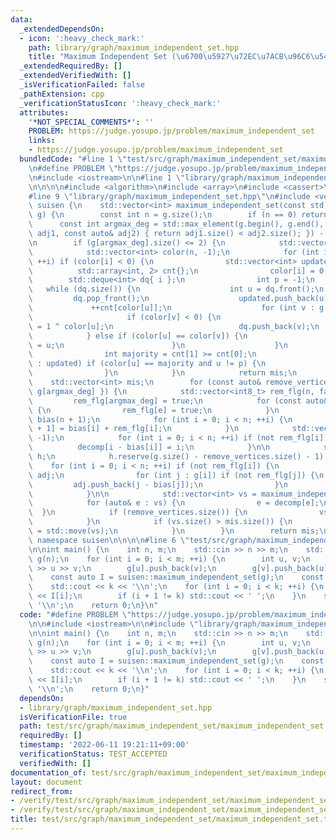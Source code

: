 ```yaml
---
data:
  _extendedDependsOn:
  - icon: ':heavy_check_mark:'
    path: library/graph/maximum_independent_set.hpp
    title: "Maximum Independent Set (\u6700\u5927\u72EC\u7ACB\u96C6\u5408)"
  _extendedRequiredBy: []
  _extendedVerifiedWith: []
  _isVerificationFailed: false
  _pathExtension: cpp
  _verificationStatusIcon: ':heavy_check_mark:'
  attributes:
    '*NOT_SPECIAL_COMMENTS*': ''
    PROBLEM: https://judge.yosupo.jp/problem/maximum_independent_set
    links:
    - https://judge.yosupo.jp/problem/maximum_independent_set
  bundledCode: "#line 1 \"test/src/graph/maximum_independent_set/maximum_independent_set.test.cpp\"\
    \n#define PROBLEM \"https://judge.yosupo.jp/problem/maximum_independent_set\"\n\
    \n#include <iostream>\n\n#line 1 \"library/graph/maximum_independent_set.hpp\"\
    \n\n\n\n#include <algorithm>\n#include <array>\n#include <cassert>\n#include <deque>\n\
    #line 9 \"library/graph/maximum_independent_set.hpp\"\n#include <vector>\n\nnamespace\
    \ suisen {\n    std::vector<int> maximum_independent_set(const std::vector<std::vector<int>>&\
    \ g) {\n        const int n = g.size();\n        if (n == 0) return {};\n\n  \
    \      const int argmax_deg = std::max_element(g.begin(), g.end(), [](const auto&\
    \ adj1, const auto& adj2) { return adj1.size() < adj2.size(); }) - g.begin();\n\
    \n        if (g[argmax_deg].size() <= 2) {\n            std::vector<int> mis;\n\
    \            std::vector<int> color(n, -1);\n            for (int i = 0; i < n;\
    \ ++i) if (color[i] < 0) {\n                std::vector<int> updated;\n      \
    \          std::array<int, 2> cnt{};\n                color[i] = 0;\n        \
    \        std::deque<int> dq{ i };\n                int p = -1;\n             \
    \   while (dq.size()) {\n                    int u = dq.front();\n           \
    \         dq.pop_front();\n                    updated.push_back(u);\n       \
    \             ++cnt[color[u]];\n                    for (int v : g[u]) {\n   \
    \                     if (color[v] < 0) {\n                            color[v]\
    \ = 1 ^ color[u];\n                            dq.push_back(v);\n            \
    \            } else if (color[u] == color[v]) {\n                            p\
    \ = u;\n                        }\n                    }\n                }\n\
    \                int majority = cnt[1] >= cnt[0];\n                for (int u\
    \ : updated) if (color[u] == majority and u != p) {\n                    mis.push_back(u);\n\
    \                }\n            }\n            return mis;\n        }\n\n    \
    \    std::vector<int> mis;\n        for (const auto& remove_vertices : { std::vector<int>{},\
    \ g[argmax_deg] }) {\n            std::vector<int8_t> rem_flg(n, false);\n   \
    \         rem_flg[argmax_deg] = true;\n            for (const auto& e : remove_vertices)\
    \ {\n                rem_flg[e] = true;\n            }\n            std::vector<int>\
    \ bias(n + 1);\n            for (int i = 0; i < n; ++i) {\n                bias[i\
    \ + 1] = bias[i] + rem_flg[i];\n            }\n            std::vector<int> decomp(n,\
    \ -1);\n            for (int i = 0; i < n; ++i) if (not rem_flg[i]) {\n      \
    \          decomp[i - bias[i]] = i;\n            }\n\n            std::vector<std::vector<int>>\
    \ h;\n            h.reserve(g.size() - remove_vertices.size() - 1);\n        \
    \    for (int i = 0; i < n; ++i) if (not rem_flg[i]) {\n                std::vector<int>\
    \ adj;\n                for (int j : g[i]) if (not rem_flg[j]) {\n           \
    \         adj.push_back(j - bias[j]);\n                }\n                h.push_back(std::move(adj));\n\
    \            }\n\n            std::vector<int> vs = maximum_independent_set(h);\n\
    \            for (auto& e : vs) {\n                e = decomp[e];\n          \
    \  }\n            if (remove_vertices.size()) {\n                vs.push_back(argmax_deg);\n\
    \            }\n            if (vs.size() > mis.size()) {\n                mis\
    \ = std::move(vs);\n            }\n        }\n        return mis;\n    }\n} //\
    \ namespace suisen\n\n\n\n#line 6 \"test/src/graph/maximum_independent_set/maximum_independent_set.test.cpp\"\
    \n\nint main() {\n    int n, m;\n    std::cin >> n >> m;\n    std::vector<std::vector<int>>\
    \ g(n);\n    for (int i = 0; i < m; ++i) {\n        int u, v;\n        std::cin\
    \ >> u >> v;\n        g[u].push_back(v);\n        g[v].push_back(u);\n    }\n\
    \    const auto I = suisen::maximum_independent_set(g);\n    const int k = I.size();\n\
    \    std::cout << k << '\\n';\n    for (int i = 0; i < k; ++i) {\n        std::cout\
    \ << I[i];\n        if (i + 1 != k) std::cout << ' ';\n    }\n    std::cout <<\
    \ '\\n';\n    return 0;\n}\n"
  code: "#define PROBLEM \"https://judge.yosupo.jp/problem/maximum_independent_set\"\
    \n\n#include <iostream>\n\n#include \"library/graph/maximum_independent_set.hpp\"\
    \n\nint main() {\n    int n, m;\n    std::cin >> n >> m;\n    std::vector<std::vector<int>>\
    \ g(n);\n    for (int i = 0; i < m; ++i) {\n        int u, v;\n        std::cin\
    \ >> u >> v;\n        g[u].push_back(v);\n        g[v].push_back(u);\n    }\n\
    \    const auto I = suisen::maximum_independent_set(g);\n    const int k = I.size();\n\
    \    std::cout << k << '\\n';\n    for (int i = 0; i < k; ++i) {\n        std::cout\
    \ << I[i];\n        if (i + 1 != k) std::cout << ' ';\n    }\n    std::cout <<\
    \ '\\n';\n    return 0;\n}"
  dependsOn:
  - library/graph/maximum_independent_set.hpp
  isVerificationFile: true
  path: test/src/graph/maximum_independent_set/maximum_independent_set.test.cpp
  requiredBy: []
  timestamp: '2022-06-11 19:21:11+09:00'
  verificationStatus: TEST_ACCEPTED
  verifiedWith: []
documentation_of: test/src/graph/maximum_independent_set/maximum_independent_set.test.cpp
layout: document
redirect_from:
- /verify/test/src/graph/maximum_independent_set/maximum_independent_set.test.cpp
- /verify/test/src/graph/maximum_independent_set/maximum_independent_set.test.cpp.html
title: test/src/graph/maximum_independent_set/maximum_independent_set.test.cpp
---
```

